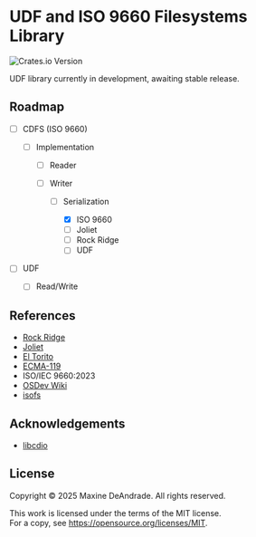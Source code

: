 # UDF and ISO 9660 Filesystems Library

![Crates.io Version](https://img.shields.io/crates/v/isofs)

UDF library currently in development, awaiting stable release.

## Roadmap

* [ ] CDFS (ISO 9660)
  
  * [ ] Implementation

    - [ ] Reader
    
    * [ ] Writer

      * [ ] Serialization 

        - [X] ISO 9660  
        - [ ] Joliet 
        - [ ] Rock Ridge 
        - [ ] UDF

* [ ] UDF 

  - [ ] Read/Write

## References

* [Rock Ridge](https://people.freebsd.org/~emaste/rrip112.pdf)
* [Joliet](https://pismotec.com/cfs/jolspec.html)
* [El Torito](https://pdos.csail.mit.edu/6.828/2014/readings/boot-cdrom.pdf)
* [ECMA-119](https://ecma-international.org/wp-content/uploads/ECMA-119_5th_edition_december_2024.pdf)
* ISO/IEC 9660:2023 
* [OSDev Wiki](https://wiki.osdev.org/ISO_9660)
* [isofs](https://git.kernel.org/pub/scm/linux/kernel/git/torvalds/linux.git/tree/fs/isofs)

## Acknowledgements

* [libcdio](https://github.com/libcdio/libcdio)

## License

Copyright © 2025 Maxine DeAndrade. All rights reserved.

This work is licensed under the terms of the MIT license.  
For a copy, see <https://opensource.org/licenses/MIT>.
